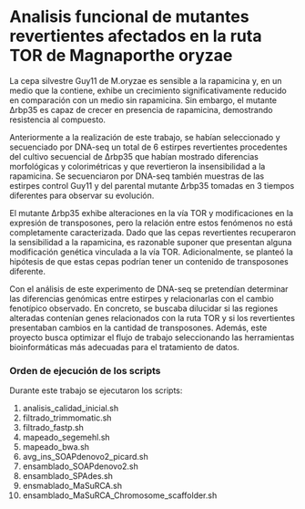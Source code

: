 # Analisis funcional de mutantes revertientes afectados en la ruta TOR de Magnaporthe oryzae
La cepa silvestre Guy11 de M.oryzae es sensible a la rapamicina y, en un medio que la contiene, exhibe un crecimiento significativamente reducido en comparación con un medio sin rapamicina. Sin embargo, el mutante Δrbp35 es capaz de crecer en presencia de rapamicina, demostrando resistencia al compuesto.  

Anteriormente a la realización de este trabajo, se habían seleccionado y secuenciado por DNA-seq un total de 6 estirpes revertientes procedentes del cultivo secuencial de Δrbp35 que habían mostrado diferencias morfológicas y colorimétricas y que revertieron la insensibilidad a la rapamicina. Se secuenciaron por DNA-seq también muestras de las estirpes control Guy11 y del parental mutante Δrbp35 tomadas en 3 tiempos diferentes para observar su evolución.

El mutante Δrbp35 exhibe alteraciones en la vía TOR y modificaciones en la expresión de transposones, pero la relación entre estos fenómenos no está completamente caracterizada. Dado que las cepas revertientes recuperaron la sensibilidad a la rapamicina, es razonable suponer que presentan alguna modificación genética vinculada a la vía TOR. Adicionalmente, se planteó la hipótesis de que estas cepas podrían tener un contenido de transposones diferente. 

Con el análisis de este experimento de DNA-seq se pretendían determinar las diferencias genómicas entre estirpes y relacionarlas con el cambio fenotípico observado. En concreto, se buscaba dilucidar si las regiones alteradas contenían genes relacionados con la ruta TOR y si los revertientes presentaban cambios en la cantidad de transposones. Además, este proyecto busca optimizar el flujo de trabajo seleccionando las herramientas bioinformáticas más adecuadas para el tratamiento de datos. 


### Orden de ejecución de los scripts
Durante este trabajo se ejecutaron los scripts:
1) analisis_calidad_inicial.sh
2) filtrado_trimmomatic.sh
3) filtrado_fastp.sh
4) mapeado_segemehl.sh
5) mapeado_bwa.sh
6) avg_ins_SOAPdenovo2_picard.sh
7) ensamblado_SOAPdenovo2.sh
8) ensamblado_SPAdes.sh
9) ensmablado_MaSuRCA.sh
10) ensamblado_MaSuRCA_Chromosome_scaffolder.sh
